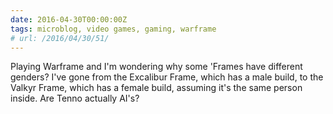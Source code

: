 ```yaml
---
date: 2016-04-30T00:00:00Z
tags: microblog, video games, gaming, warframe
# url: /2016/04/30/51/
---
```


Playing Warframe and I'm wondering why some 'Frames have different genders? I've gone from the Excalibur Frame, which has a male build, to the Valkyr Frame, which has a female build, assuming it's the same person inside. Are Tenno actually AI's? 
